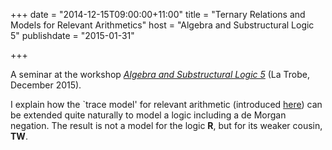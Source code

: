 +++
date = "2014-12-15T09:00:00+11:00"
title = "Ternary Relations and Models for Relevant Arithmetics"
host = "Algebra and Substructural Logic 5"
publishdate = "2015-01-31"

+++
 
A seminar at the workshop *[Algebra and Substructural Logic 5](https://sites.google.com/a/ltumathstats.com/asubl5)* (La Trobe, December 2015).

I explain how the `trace model' for relevant arithmetic (introduced [here](http://consequently.org/writing/mfsa/)) can be extended quite naturally to model a logic including a de Morgan negation. The result is not a model for the logic **R**, but for its weaker cousin, **TW**.